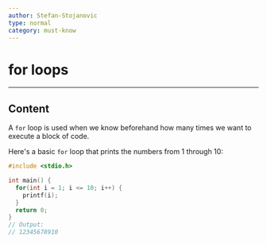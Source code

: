 ```yaml
---
author: Stefan-Stojanovic
type: normal
category: must-know
---
```


# for loops

---
## Content

A `for` loop is used when we know beforehand how many times we want to execute a block of code.

Here's a basic `for` loop that prints the numbers from 1 through 10:
```cpp
#include <stdio.h>

int main() {
  for(int i = 1; i <= 10; i++) {
    printf(i);
  }
  return 0;
}
// Output: 
// 12345678910
```
